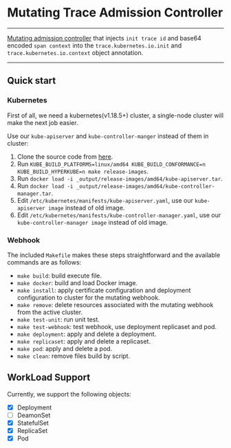 # Mutating Trace Admission Controller

---

[Mutating admission controller](https://kubernetes.io/docs/reference/access-authn-authz/admission-controllers/#mutatingadmissionwebhook) that injects `init trace id` and base64 encoded `span context` into the `trace.kubernetes.io.init` and `trace.kubernetes.io.context` object annotation.

---

## Quick start

### Kubernetes

First of all, we need a kubernetes(v1.18.5+) cluster, a single-node cluster will make the next job easier.

Use our `kube-apiserver` and `kube-controller-manger` instead of them in cluster:

1. Clone the source code from [here](https://github.com/Hellcatlk/kubernetes/tree/trace-ot).
2. Run `KUBE_BUILD_PLATFORMS=linux/amd64 KUBE_BUILD_CONFORMANCE=n KUBE_BUILD_HYPERKUBE=n make release-images`.
3. Run `docker load -i _output/release-images/amd64/kube-apiserver.tar`.
4. Run `docker load -i _output/release-images/amd64/kube-controller-manager.tar`.
5. Edit `/etc/kubernetes/manifests/kube-apiserver.yaml`, use our `kube-apiserver image` instead of old image.
6. Edit `/etc/kubernetes/manifests/kube-controller-manager.yaml`, use our `kube-controller-manager image` instead of old image.

### Webhook

The included `Makefile` makes these steps straightforward and the available commands are as follows:

- `make build`: build execute file.
- `make docker`: build and load Docker image.
- `make install`: apply certificate configuration and deployment configuration to cluster for the mutating webhook.
- `make remove`: delete resources associated with the mutating webhook from the active cluster.
- `make test-unit`: run unit test.
- `make test-webhook`: test webhook, use deployment replicaset and pod.
- `make deployment`: apply and delete a deployment.
- `make replicaset`: apply and delete a replicaset.
- `make pod`: apply and delete a  pod.
- `make clean`: remove files build by script.

## WorkLoad Support

Currently, we support the following objects:

- [x] Deployment
- [ ] DeamonSet
- [x] StatefulSet
- [x] ReplicaSet
- [x] Pod
